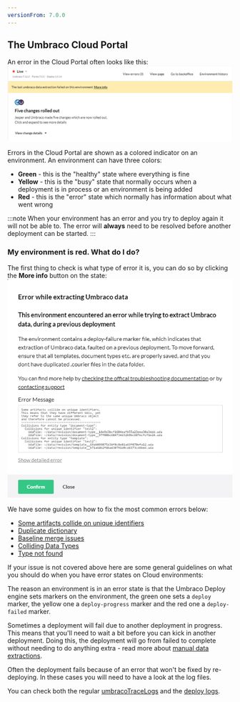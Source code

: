 ```yaml
---
versionFrom: 7.0.0
---
```


## The Umbraco Cloud Portal

An error in the Cloud Portal often looks like this:
![Portal error](images/portal-error.png)

Errors in the Cloud Portal are shown as a colored indicator on an environment. An environment can have three colors:
* __Green__ - this is the "healthy" state where everything is fine
* __Yellow__ - this is the "busy" state that normally occurs when a deployment is in process or an environment is being added
* __Red__ - this is the "error" state which normally has information about what went wrong

:::note
When your environment has an error and you try to deploy again it will not be able to. The error will **always** need to be resolved before another deployment can be started.
:::

### My environment is red. What do I do?
The first thing to check is what type of error it is, you can do so by clicking the __**More info**__ button on the state:
![Portal error](images/portal-error2.png)

We have some guides on how to fix the most common errors below:
* [Some artifacts collide on unique identifiers](Deployments/Structure-Error)
* [Duplicate dictionary](Deployments/Duplicate-Dictionary-Items)
* [Baseline merge issues](../Getting-Started/Baselines/Baseline-Merge-Conflicts)
* [Colliding Data Types](Deployments/Colliding-Datatypes)
* [Type not found](Deployments/Type-Not-Found)

If your issue is not covered above here are some general guidelines on what you should do when you have error states on Cloud environments:

The reason an environment is in an error state is that the Umbraco Deploy engine sets markers on the environment, the green one sets a `deploy` marker, the yellow one a `deploy-progress` marker and the red one a `deploy-failed` marker.

Sometimes a deployment will fail due to another deployment in progress. This means that you'll need to wait a bit before you can kick in another deployment. Doing this, the deployment will go from failed to complete without needing to do anything extra - read more about [manual data extractions](../Set-Up/Power-Tools/Manual-extractions).

Often the deployment fails because of an error that won't be fixed by re-deploying. In these cases you will need to have a look at the log files.

You can check both the regular [umbracoTraceLogs](Log-Files/#umbraco-logs) and the [deploy logs](Log-Files/#deploy-logs).

